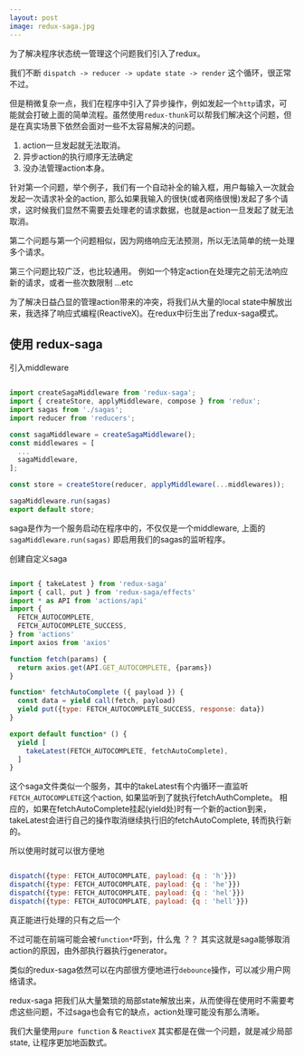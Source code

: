 ```yaml
---
layout: post
image: redux-saga.jpg
---
```


为了解决程序状态统一管理这个问题我们引入了redux。

我们不断 `dispatch -> reducer -> update state -> render` 这个循环，很正常不过。

但是稍微复杂一点，我们在程序中引入了异步操作，例如发起一个`http`请求，可能就会打破上面的简单流程。虽然使用`redux-thunk`可以帮我们解决这个问题，但是在真实场景下依然会面对一些不太容易解决的问题。

1. action一旦发起就无法取消。
2. 异步action的执行顺序无法确定
3. 没办法管理action本身。

针对第一个问题，举个例子，我们有一个自动补全的输入框，用户每输入一次就会发起一次请求补全的action, 那么如果我输入的很快(或者网络很慢)发起了多个请求，这时候我们显然不需要去处理老的请求数据，也就是action一旦发起了就无法取消。

第二个问题与第一个问题相似，因为网络响应无法预测，所以无法简单的统一处理多个请求。

第三个问题比较广泛，也比较通用。 例如一个特定action在处理完之前无法响应新的请求，或者一些次数限制 ...etc

为了解决日益凸显的管理action带来的冲突，将我们从大量的local state中解放出来，我选择了响应式编程(ReactiveX)。在redux中衍生出了redux-saga模式。

## 使用 redux-saga

引入middleware

~~~javascript

import createSagaMiddleware from 'redux-saga';
import { createStore, applyMiddleware, compose } from 'redux';
import sagas from './sagas';
import reducer from 'reducers';

const sagaMiddleware = createSagaMiddleware();
const middlewares = [
  ...
  sagaMiddleware,
];

const store = createStore(reducer, applyMiddleware(...middlewares));

sagaMiddleware.run(sagas)
export default store;

~~~

saga是作为一个服务启动在程序中的，不仅仅是一个middleware, 上面的`sagaMiddleware.run(sagas)` 即启用我们的sagas的监听程序。


创建自定义saga

~~~javascript

import { takeLatest } from 'redux-saga'
import { call, put } from 'redux-saga/effects'
import * as API from 'actions/api'
import {
  FETCH_AUTOCOMPLETE,
  FETCH_AUTOCOMPLETE_SUCCESS,
} from 'actions'
import axios from 'axios'

function fetch(params) {
  return axios.get(API.GET_AUTOCOMPLETE, {params})
}

function* fetchAutoComplete ({ payload }) {
  const data = yield call(fetch, payload)
  yield put({type: FETCH_AUTOCOMPLETE_SUCCESS, response: data})
}

export default function* () {
  yield [
    takeLatest(FETCH_AUTOCOMPLETE, fetchAutoComplete),
  ]
}

~~~

这个saga文件类似一个服务，其中的takeLatest有个内循环一直监听`FETCH_AUTOCOMPLETE`这个action, 如果监听到了就执行fetchAuthComplete。 相应的，如果在fetchAutoComplete挂起(yield处)时有一个新的action到来，takeLatest会进行自己的操作取消继续执行旧的fetchAutoComplete, 转而执行新的。

所以使用时就可以很方便地

~~~javascript

dispatch({type: FETCH_AUTOCOMPLATE, payload: {q : 'h'}})
dispatch({type: FETCH_AUTOCOMPLATE, payload: {q : 'he'}})
dispatch({type: FETCH_AUTOCOMPLATE, payload: {q : 'hel'}})
dispatch({type: FETCH_AUTOCOMPLATE, payload: {q : 'hell'}})

~~~

真正能进行处理的只有之后一个

不过可能在前端可能会被`function*`吓到，什么鬼 ？？ 其实这就是saga能够取消action的原因，由外部执行器执行generator。

类似的redux-saga依然可以在内部很方便地进行`debounce`操作，可以减少用户网络请求。



redux-saga 把我们从大量繁琐的局部state解放出来，从而使得在使用时不需要考虑这些问题，不过saga也会有它的缺点，action处理可能没有那么清晰。

我们大量使用`pure function` & `ReactiveX` 其实都是在做一个问题，就是减少局部state, 让程序更加地函数式。
